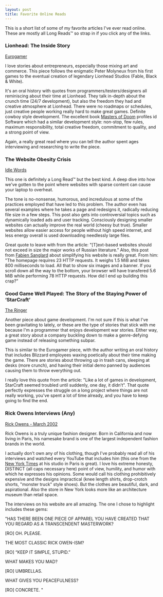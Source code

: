 ```yaml
---
layout: post
title: Favorite Online Reads
---
```


This is a short list of some of my favorite articles I've ever read online. These are mostly all Long Reads™️ so strap in if you click any of the links.

### Lionhead: The Inside Story
[Eurogamer](https://www.eurogamer.net/articles/2016-05-12-lionhead-the-inside-story)

I love stories about entrepreneurs, especially those mixing art and commerce. This piece follows the enigmatic Peter Molyneux from his first games to the eventual creation of legendary Lionhead Studios (Fable, Black & White).

It's an oral history with quotes from programmers/testers/designers all reminiscing about their time at Lionhead. They talk in-depth about the crunch time (24/7 development), but also the freedom they had and creative atmosphere at Lionhead. There were no roadmaps or schedules, just creative people working really hard to make great games. Definite cowboy style development. The excellent book [Masters of Doom](https://www.amazon.com/Masters-Doom-Created-Transformed-Culture/dp/0812972155) profiles id Software which had a similar development style: non-stop, few rules, maximum responsibility, total creative freedom, commitment to quality, and a strong point of view.

Again, a really great read where you can tell the author spent ages interviewing and researching to write the piece.

### The Website Obesity Crisis
[Idle Words](http://idlewords.com/talks/website_obesity.htm)

This one is definitely a Long Read™️ but the best kind. A deep dive into how we've gotten to the point where websites with sparse content can cause your laptop to overheat. 

The tone is no-nonsense, humorous, and incredulous at some of the practices employed that have led to this problem. The author even has several examples where he takes a page and redesigns it, radically reducing file size in a few steps. This post also gets into controversial topics such as dynamically loaded ads and user tracking. Consciously designing smaller websites can actually improve the real world (cheesy but true). Smaller websites allow easier access for people without high speed internet, and less energy overall is used downloading needlessly large files.

Great quote to leave with from the article: "[T]ext-based websites should not exceed in size the major works of Russian literature." Also, this post from [Fabien Sanglard](http://fabiensanglard.net/bloated/index.php) about simplifying his website is really great. From him: "The homepage requires 23 HTTP requests. It weighs 1.5 MiB and takes 800 milliseconds to load. All that to show six images and a banner. If you scroll down all the way to the bottom, your browser will have transfered 5.6 MiB while performing 78 HTTP requests. How did I end up building this crap?"

### Good Game Well Played: The Story of the Staying Power of ‘StarCraft’
[The Ringer](https://www.theringer.com/2018/3/30/17179036/1998-video-games-starcraft-turns-20)

Another piece about game development. I'm not sure if this is what I've been gravitating to lately, or these are the type of stories that stick with me because I'm a programmer that enjoys development war stories. Either way, a great story about a company buckling down to make a genre-defying game instead of releasing something subpar.

This is similar to the Eurogamer piece, with the author writing an oral history that includes Blizzard employees waxing poetically about their time making the game. There are stories about throwing up in trash cans, sleeping at desks (more crunch), and having their initial demo panned by audiences causing them to throw everything out. 

I really love this quote from the article: "Like a lot of games in development, StarCraft seemed troubled until suddenly, one day, it didn’t". That quote perfectly expresses the struggle on a long project where things are not really working, you've spent a lot of time already, and you have to keep going to find the end.

### Rick Owens Interviews (Any)
[Rick Owens - March 2002](https://www.rickowens.eu/en/US/interviews/l-officiel-plaza)

Rick Owens is a truly unique fashion designer. Born in California and now living in Paris, his namesake brand is one of the largest independent fashion brands in the world. 

I actually don't own any of his clothing, though I've probably read all of his interviews and watched every YouTube that includes him (this one from the [New York Times](https://www.youtube.com/watch?v=EmyKmIaodyQ) at his studio in Paris is great). I love his extreme honesty, DISTINCT (all caps necessary here) point of view, humility, and humor with which he expresses his opinions. Some would call his clothing prohibitively expensive and the designs impractical (knee length shirts, drop-crotch shorts, "monster truck" style shoes). But the clothes are beautiful, dark, and aspirational. Also the store in New York looks more like an architecture museum than retail space.

The interviews on his website are all amazing. The one I chose to highlight includes these gems:

"HAS THERE BEEN ONE PIECE OF APPAREL YOU HAVE CREATED THAT YOU REGARD AS A TRANSCENDENT MASTERWORK? 

[RO] OH. PLEASE. 

THE MOST CLASSIC RICK OWEN-ISM? 

[RO] “KEEP IT SIMPLE, STUPID.” 

WHAT MAKES YOU MAD? 

[RO] UMBRELLAS. 

WHAT GIVES YOU PEACEFULNESS? 

[RO] CONCRETE.
"

<!-- ### Hood By Air’s Radically Aggressive Streetwear
[The New Yorker](https://www.newyorker.com/magazine/2016/09/05/hood-by-airs-radical-streetwear)

dasfsdfasf -->